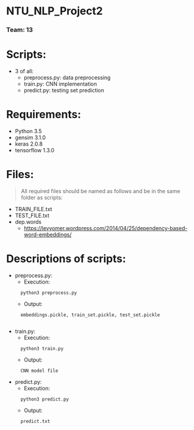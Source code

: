 # NTU_NLP_Project2
### Team: 13  
  
# Scripts:  
- 3 of all:  
  - preprocess.py: data preprocessing
  - train.py: CNN implementation
  - predict.py: testing set prediction

# Requirements:  
- Python 3.5  
- gensim 3.1.0 
- keras 2.0.8 
- tensorflow 1.3.0 
  
# Files:  
> All required files should be named as follows and be in the same folder as scripts:  
- TRAIN_FILE.txt  
- TEST_FILE.txt 
- dep.words
  - https://levyomer.wordpress.com/2014/04/25/dependency-based-word-embeddings/ 
  
# Descriptions of scripts:  
- preprocess.py:  
  - Execution:  
  ```
    python3 preprocess.py  
  ```
  - Output:  
  ```
    embeddings.pickle, train_set.pickle, test_set.pickle
 
  ```
- train.py:  
  - Execution:  
  ```
    python3 train.py  
  ```
  - Output:  
  ```
    CNN model file
  ```
- predict.py:  
  - Execution:  
  ```
    python3 predict.py  
  ```
  - Output:  
  ```
    predict.txt
  ```